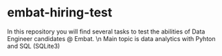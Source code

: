 # embat-hiring-test

In this repository you will find several tasks to test the abilities of Data Engineer candidates @ Embat. \n
Main topic is data analytics with Pyhton and SQL (SQLite3)
